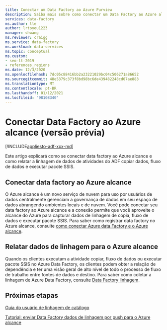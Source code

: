 ```yaml
---
title: Conectar um Data Factory ao Azure Purview
description: Saiba mais sobre como conectar um Data Factory ao Azure alcance
services: data-factory
ms.author: lle
author: lrtoyou1223
manager: shwang
ms.reviewer: craigg
ms.service: data-factory
ms.workload: data-services
ms.topic: conceptual
ms.custom:
- seo-lt-2019
- references_regions
ms.date: 12/3/2020
ms.openlocfilehash: 7dc05c88416bb2a23221029bc04c506271a86652
ms.sourcegitcommit: 48e5379c373f8bd98bc6de439482248cd07ae883
ms.translationtype: MT
ms.contentlocale: pt-BR
ms.lasthandoff: 01/12/2021
ms.locfileid: "98108340"
---
```

# <a name="connect-data-factory-to-azure-purview-preview"></a>Conectar Data Factory ao Azure alcance (versão prévia)
[!INCLUDE[appliesto-adf-xxx-md](includes/appliesto-adf-xxx-md.md)]

Este artigo explicará como se conectar data factory ao Azure alcance e como relatar a linhagem de dados de atividades do ADF copiar dados, fluxo de dados e executar pacote SSIS.

## <a name="connect-data-factory-to-azure-purview"></a>Conectar data factory ao Azure alcance
O Azure alcance é um novo serviço de nuvem para uso por usuários de dados centralmente gerenciam a governança de dados em seu espaço de dados abrangendo ambientes locais e de nuvem. Você pode conectar seu data factory ao Azure alcance e a conexão permite que você aproveite o alcance do Azure para capturar dados de linhagem de cópia, fluxo de dados e executar pacote SSIS. Para saber como registrar data factory no Azure alcance, consulte [como conectar Azure data Factory e o Azure alcance](https://docs.microsoft.com/azure/purview/how-to-link-azure-data-factory). 

## <a name="report-lineage-data-to-azure-purview"></a>Relatar dados de linhagem para o Azure alcance
Quando os clientes executam a atividade copiar, fluxo de dados ou executar pacote SSIS no Azure Data Factory, os clientes podem obter a relação de dependência e ter uma visão geral de alto nível de todo o processo de fluxo de trabalho entre fontes de dados e destino.
Para saber como coletar a linhagem de Azure Data Factory, consulte [Data Factory linhagem](https://docs.microsoft.com/azure/purview/how-to-link-azure-data-factory#supported-azure-data-factory-activities).

## <a name="next-steps"></a>Próximas etapas
[Guia do usuário de linhagem de catálogo](https://docs.microsoft.com/azure/purview/catalog-lineage-user-guide)

[Tutorial: enviar Data Factory dados de linhagem por push para o Azure alcance](turorial-push-lineage-to-purview.md)
